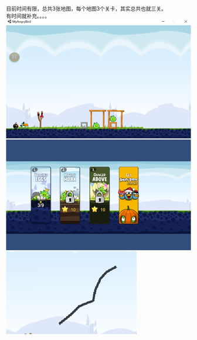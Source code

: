 ﻿目前时间有限，总共3张地图，每个地图3个关卡，其实总共也就三关。<br>
有时间就补充。。。。
![image](https://github.com/dddXia/MyAngryBird/blob/master/Images/%E6%84%A4%E6%80%92%E7%9A%84%E5%B0%8F%E9%B8%9F%E6%88%AA%E5%9B%BE.PNG)
<br>
![image](https://github.com/dddXia/MyAngryBird/blob/master/Images/%E5%9C%B0%E5%9B%BE%E9%80%89%E6%8B%A9.PNG)
<br>
![image](https://github.com/dddXia/MyAngryBird/blob/master/Images/%E9%97%AA%E7%94%B5%E9%B8%9F.PNG)

